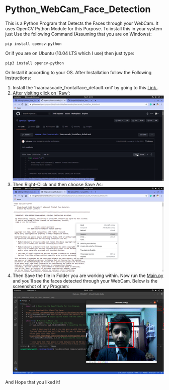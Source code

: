 # Python_WebCam_Face_Detection
This is a Python Program that Detects the Faces through your WebCam. It uses OpenCV Python Module for this Purpose. To install this in your system just Use the following Command (Assuming that you are on Windows):
```
pip install opencv-python
```
Or if you are on Ubuntu (10.04 LTS which I use) then just type:
```
pip3 install opencv-python
```
Or Install it according to your OS. After Installation follow the Following Instructions:
1. Install the 'haarcascade_frontalface_default.xml' by going to this [Link ](https://github.com/opencv/opencv/blob/master/data/haarcascades/haarcascade_frontalface_default.xml).
2. After visiting click on 'Raw':
<img src='Image1.png'><img>
3. Then Right-Click and then choose Save As:
<img src='Image2.png'><img>
4. Then Save the file in Folder you are working within. Now run the [Main.py](Main.py) and you'll see the faces detected through your WebCam. Below is the screenshot of my Program:
<img src='Code_Screenshot.png'><img>

And Hope that you liked it!
